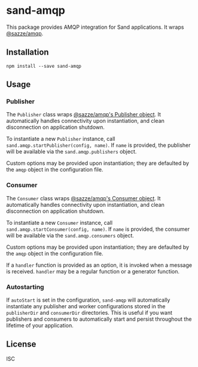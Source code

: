# sand-amqp
This package provides AMQP integration for Sand applications. It wraps [@sazze/amqp](https://github.com/sazze/node-amqp).

## Installation
`npm install --save sand-amqp`

## Usage

### Publisher
The `Publisher` class wraps [@sazze/amqp's Publisher object](https://github.com/sazze/node-amqp/blob/development/master/lib/publisher.js). It automatically handles connectivity upon instantiation, and clean disconnection on application shutdown.

To instantiate a new `Publisher` instance, call `sand.amqp.startPublisher(config, name)`. If `name` is provided, the publisher will be available via the `sand.amqp.publishers` object.

Custom options may be provided upon instantiation; they are defaulted by the `amqp` object in the configuration file.

### Consumer
The `Consumer` class wraps [@sazze/amqp's Consumer object](https://github.com/sazze/node-amqp/blob/development/master/lib/consumer.js). It automatically handles connectivity upon instantiation, and clean disconnection on application shutdown.

To instantiate a new `Consumer` instance, call `sand.amqp.startConsumer(config, name)`. If `name` is provided, the consumer will be available via the `sand.amqp.consumers` object.

Custom options may be provided upon instantiation; they are defaulted by the `amqp` object in the configuration file.

If a `handler` function is provided as an option, it is invoked when a message is received. `handler` may be a regular function or a generator function.

### Autostarting
If `autoStart` is set in the configuration, `sand-amqp` will automatically instantiate any publisher and worker configurations stored in the `publisherDir` and  `consumerDir` directories. This is useful if you want publishers and consumers to automatically start and persist throughout the lifetime of your application.

## License
ISC
